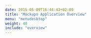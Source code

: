 ```yaml
---
date: 2015-05-09T16:44:43+02:00
title: "Mockups Application Overview"
menu: "menudesktop"
weight: 40
include: "overview"
---
```

